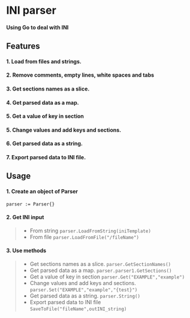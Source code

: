# INI parser
#### Using Go to deal with INI


## Features

#### 1. Load from files and strings.
#### 2. Remove comments, empty lines, white spaces and tabs
#### 3. Get sections names as a slice. 
#### 4. Get parsed data as a map.
#### 5. Get a value of key in section
#### 5. Change values and add keys and sections.
#### 6. Get parsed data as a string.
#### 7. Export parsed data to INI file.

## Usage

#### 1. Create an object of Parser 
`parser := Parser{}`
#### 2. Get INI input
>  - From string
> `parser.LoadFromString(iniTemplate)` 
> - From file
> `parser.LoadFromFile("/fileName")`
#### 3. Use methods
>  - Get sections names as a slice. 
> `parser.GetSectionNames()`
> - Get parsed data as a map.
> `parser.parser1.GetSections()`
> - Get a value of key in section
> `parser.Get("EXAMPLE","example")`
> - Change values and add keys and sections.
> `parser.Set("EXAMPLE","example","{test}")`
> - Get parsed data as a string.
> `parser.String()`
> - Export parsed data to INI file
> `SaveToFile("fileName",outINI_string)`





